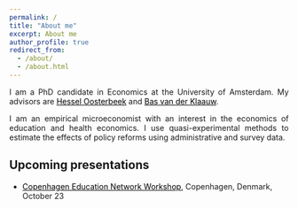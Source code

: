 ```yaml
---
permalink: /
title: "About me"
excerpt: About me
author_profile: true
redirect_from: 
  - /about/
  - /about.html
---
```


<p align="justify">  
I am a PhD candidate in Economics at the University of Amsterdam. My advisors are <a href="https://oosterbeek.economists.nl" style="color: black;">Hessel Oosterbeek</a> and <a href="https://personal.vu.nl/b.vander.klaauw/" style="color: black;">Bas van der Klaauw</a>.
</p>
<p align="justify">
I am an empirical microeconomist with an interest in the economics of education and health economics. I use quasi-experimental methods to estimate the effects of policy reforms using administrative and survey data.
</p>

## Upcoming presentations
- <a href="https://vive.nemtilmeld.dk/109/" style="color: black;">Copenhagen Education Network Workshop</a>, Copenhagen, Denmark, October 23
